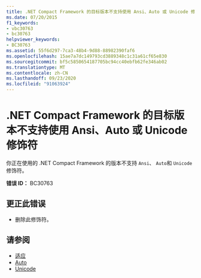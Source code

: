 ```yaml
---
title: .NET Compact Framework 的目标版本不支持使用 Ansi、Auto 或 Unicode 修饰符
ms.date: 07/20/2015
f1_keywords:
- vbc30763
- bc30763
helpviewer_keywords:
- BC30763
ms.assetid: 55f6d297-7ca3-48b4-9d88-88982390faf6
ms.openlocfilehash: 15ae7a7dc149793cd3889348c1c31a61cf65e830
ms.sourcegitcommit: bf5c5850654187705bc94cc40ebfb62fe346ab02
ms.translationtype: MT
ms.contentlocale: zh-CN
ms.lasthandoff: 09/23/2020
ms.locfileid: "91063924"
---
```

# <a name="the-targeted-version-of-the-net-compact-framework-does-not-support-using-the-ansi-auto-or-unicode-modifier"></a>.NET Compact Framework 的目标版本不支持使用 Ansi、Auto 或 Unicode 修饰符

你正在使用的 .NET Compact Framework 的版本不支持 `Ansi`、 `Auto`和 `Unicode` 修饰符。  
  
 **错误 ID：** BC30763  
  
## <a name="to-correct-this-error"></a>更正此错误  
  
- 删除此修饰符。  
  
## <a name="see-also"></a>请参阅

- [适应](../language-reference/modifiers/ansi.md)
- [Auto](../language-reference/modifiers/auto.md)
- [Unicode](../language-reference/modifiers/unicode.md)
